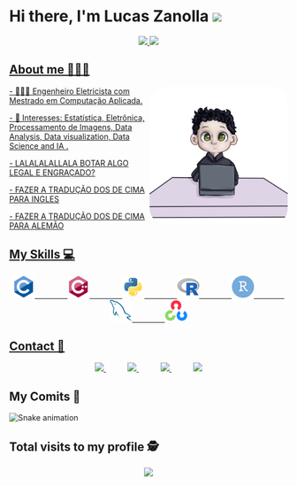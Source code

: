 # Hi there, I'm Lucas Zanolla <img src="https://raw.githubusercontent.com/iampavangandhi/iampavangandhi/master/gifs/Hi.gif" width="30px"></h2>

<div align="center">
  <a href="https://github.com/ZanollaLucas">
  <img height="180em" src="https://github-readme-stats.vercel.app/api?username=ZanollaLucas&show_icons=true&theme=algolia&include_all_commits=true&count_private=true"/>
  <img height="180em" src="https://github-readme-stats.vercel.app/api/top-langs/?username=ZanollaLucas&layout=compact&langs_count=7&theme=algolia"/>
</div>

## About me 👨🏻‍💻
  
<div style="display: inline_block"  >
<img align="right" width="250" height="250" style="border-radius:30px;" src="https://github.com/ZanollaLucas/ZanollaLucas/blob/main/Eudeseenhado.png">
  
  <p> - 👨🏻‍💻 Engenheiro Eletricista com Mestrado em Computação Aplicada. </p>
  <p> - 🎯 Interesses: Estatística, Eletrônica, Processamento de Imagens, Data Analysis, Data visualization, Data Science and IA . </p>
  <p> - LALALALALLALA BOTAR ALGO LEGAL E ENGRAÇADO? </p>
  
  <p> - FAZER A TRADUÇÃO DOS DE CIMA PARA INGLES </p>
  
  <p> - FAZER A TRADUÇÃO DOS DE CIMA PARA ALEMÃO </p>
  
  
</div>
  
  
## My Skills 💻
   
<div align="center">
    <img height="40" src="https://raw.githubusercontent.com/devicons/devicon/master/icons/c/c-original.svg">
    &nbsp;&nbsp;&nbsp;&nbsp;&nbsp;&nbsp;&nbsp;&nbsp;&nbsp;&nbsp;&nbsp;&nbsp;&nbsp;
    <img height="40" src="https://raw.githubusercontent.com/devicons/devicon/master/icons/cplusplus/cplusplus-original.svg">
    &nbsp;&nbsp;&nbsp;&nbsp;&nbsp;&nbsp;&nbsp;&nbsp;&nbsp;&nbsp;&nbsp;&nbsp;&nbsp;
     <img height="40" src="https://raw.githubusercontent.com/devicons/devicon/master/icons/python/python-original.svg">
    &nbsp;&nbsp;&nbsp;&nbsp;&nbsp;&nbsp;&nbsp;&nbsp;&nbsp;&nbsp;&nbsp;&nbsp;&nbsp;
    <img height="40" src="https://raw.githubusercontent.com/devicons/devicon/master/icons/r/r-original.svg">
    &nbsp;&nbsp;&nbsp;&nbsp;&nbsp;&nbsp;&nbsp;&nbsp;&nbsp;&nbsp;&nbsp;&nbsp;&nbsp;
    <img height="40" src="https://raw.githubusercontent.com/devicons/devicon/master/icons/rstudio/rstudio-original.svg">
    &nbsp;&nbsp;&nbsp;&nbsp;&nbsp;&nbsp;&nbsp;&nbsp;&nbsp;&nbsp;&nbsp;&nbsp;&nbsp;
    <img height="40" src="https://raw.githubusercontent.com/devicons/devicon/master/icons/mysql/mysql-original.svg">
    &nbsp;&nbsp;&nbsp;&nbsp;&nbsp;&nbsp;&nbsp;&nbsp;&nbsp;&nbsp;&nbsp;&nbsp;&nbsp;
    <img height="40" src="https://raw.githubusercontent.com/devicons/devicon/master/icons/opencv/opencv-original.svg">
  
  

    
   
</div>
 
## Contact 📱
  
  <p align="center">
    <a href="https://github.com/ZanollaLucas">
        <img  src="https://img.shields.io/badge/github-%23100000.svg?&style=for-the-badge&logo=github&logoColor=white&link=mailto:https://github.com/ZanollaLucas">
    </a>
    &nbsp;&nbsp;&nbsp;&nbsp;&nbsp;&nbsp;&nbsp;&nbsp;&nbsp;
    <a href="https://www.instagram.com/zanollalucas" target="_blank"><img src="https://img.shields.io/badge/-Instagram-%23E4405F?style=for-the-badge&logo=instagram&logoColor=white" target="_blank">
    </a>
    &nbsp;&nbsp;&nbsp;&nbsp;&nbsp;&nbsp;&nbsp;&nbsp;&nbsp;
   <a href = "mailto:Lucas10.zanolla@gmail.com"><img src="https://img.shields.io/badge/-Gmail-%23333?style=for-the-badge&logo=gmail&logoColor=white" target="_blank">
    </a>
    &nbsp;&nbsp;&nbsp;&nbsp;&nbsp;&nbsp;&nbsp;&nbsp;&nbsp;
   <a href="https://www.linkedin.com/in/zanollalucas/" target="_blank"><img src="https://img.shields.io/badge/-LinkedIn-%230077B5?style=for-the-badge&logo=linkedin&logoColor=white" target="_blank">
    </a>
  </p>

 ## My Comits 🐍
  
  ![Snake animation](https://github.com/ZanollaLucas/ZanollaLucas/blob/output/github-contribution-grid-snake.svg)
  
  
   ## Total visits to my profile :detective: 
 <p align="center"> 
   <img alingn="center" src="https://profile-counter.glitch.me/ZanollaLucas/count.svg" />
 </p>
  
  
<!--
**ZanollaLucas/ZanollaLucas** is a ✨ _special_ ✨ repository because its `README.md` (this file) appears on your GitHub profile.

Here are some ideas to get you started:

- 🔭 I’m currently working on ...
- 🌱 I’m currently learning ...
- 👯 I’m looking to collaborate on ...
- 🤔 I’m looking for help with ...
- 💬 Ask me about ...
- 📫 How to reach me: ...
- 😄 Pronouns: ...
- ⚡ Fun fact: ...
-->
